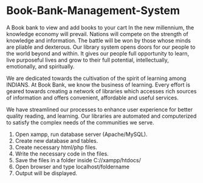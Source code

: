 # Book-Bank-Management-System
A Book bank to view and add books to your cart
In the new millennium, the knowledge economy will prevail. Nations will compete on the strength of knowledge and information. The battle will be won by those whose minds are pliable and dexterous.
Our library system opens doors for our people to the world beyond and within. It gives our people full opportunity to learn, live purposeful lives and grow to their full potential, intellectually, emotionally, and spiritually.

We are dedicated towards the cultivation of the spirit of learning among INDIANS. At Book Bank, we know the business of learning. Every effort is geared towards creating a network of libraries which accesses rich sources of information and offers convenient, affordable and useful services.

We have streamlined our processes to enhance user experience for better quality reading, and learning. Our libraries are automated and computerized to satisfy the complex needs of the communities we serve.

1)	Open xampp, run database server (Apache/MySQL).
2)	Create new database and tables.
3)	Create necessary html/php files.
4)	Write the necessary code in the files.
5)	Save the files in a folder inside C://xampp/htdocs/
6)	Open browser and type localhost/foldername
7)	Output will be displayed.
